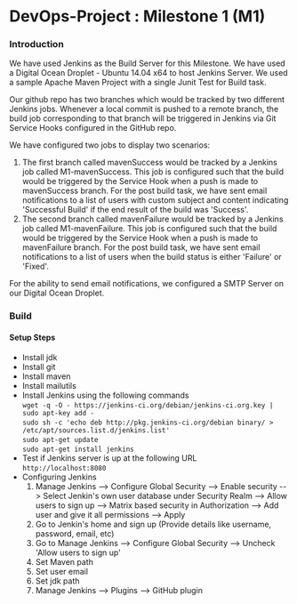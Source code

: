 # DevOps-Project : Milestone 1 (M1)
### Introduction ###

We have used Jenkins as the Build Server for this Milestone. We have used a Digital Ocean Droplet - Ubuntu 14.04 x64 to host Jenkins Server. We used a sample Apache Maven Project with a single Junit Test for Build task.

Our github repo has two branches which would be tracked by two different Jenkins jobs. Whenever a local commit is pushed to a remote branch, the build job corresponding to that branch will be triggered in Jenkins via Git Service Hooks configured in the GitHub repo.

We have configured two jobs to display two scenarios:
1. The first branch called mavenSuccess would be tracked by a Jenkins job called M1-mavenSuccess. This job is configured such that the build would be triggered by the Service Hook when a push is made to mavenSuccess branch. For the post build task, we have sent email notifications to a list of users with custom subject and content indicating 'Successful Build' if the end result of the build was 'Success'.
2. The second branch called mavenFailure would be tracked by a Jenkins job called M1-mavenFailure. This job is configured such that the build would be triggered by the Service Hook when a push is made to mavenFailure branch. For the post build task, we have sent email notifications to a list of users when the build status is either 'Failure' or 'Fixed'.

For the ability to send email notifications, we configured a SMTP Server on our Digital Ocean Droplet.

### Build ###
#### Setup Steps ####

* Install jdk
* Install git
* Install maven
* Install mailutils
* Install Jenkins using the following commands<br/>`wget -q -O - https://jenkins-ci.org/debian/jenkins-ci.org.key | sudo apt-key add - `<br/>
`sudo sh -c 'echo deb http://pkg.jenkins-ci.org/debian binary/ > /etc/apt/sources.list.d/jenkins.list'`<br/>
`sudo apt-get update `<br/>
`sudo apt-get install jenkins`
* Test if Jenkins server is up at the following URL<br/> `http://localhost:8080`
* Configuring Jenkins
  1. Manage Jenkins --> Configure Global Security --> Enable security --> Select Jenkin's own user database under Security Realm --> Allow users to sign up --> Matrix based security in Authorization --> Add user and give it all permissions --> Apply
  2. Go to Jenkin's home and sign up (Provide details like username, password, email, etc)
  3. Go to Manage Jenkins --> Configure Global Security --> Uncheck 'Allow users to sign up' 
  4. Set Maven path
  5. Set user email
  6. Set jdk path
  7. Manage Jenkins --> Plugins --> GitHub plugin

